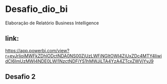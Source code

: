 # Desafio_dio_bi
Elaboração de Relatório Business Intelligence
  ## link:
https://app.powerbi.com/view?r=eyJrIjoiMWFkZDhlODctNDA0NS00ZjUzLWFiNGItOWI4ZjUxZDc4MTY4IiwidCI6ImUzMWI4NDE0LWI1NzctNDFiYS1hMWJiLTA4YzA4ZTcxZWVjYyJ9

## Desafio 2 
